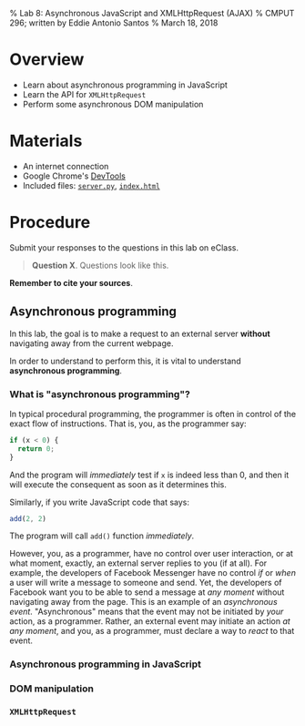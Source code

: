 % Lab 8: Asynchronous JavaScript and XMLHttpRequest (AJAX)
% CMPUT 296; written by Eddie Antonio Santos
% March 18, 2018

Overview
========

 - Learn about asynchronous programming in JavaScript
 - Learn the API for `XMLHttpRequest`
 - Perform some asynchronous DOM manipulation

Materials
=========

 - An internet connection
 - Google Chrome's [DevTools]
 - Included files:
   <a href="lab-8/server.py" download><code>server.py</code></a>,
   <a href="lab-8/index.html" download><code>index.html</code></a>

[DevTools]: https://developer.chrome.com/devtools


Procedure
=========

Submit your responses to the questions in this lab on eClass.

> **Question X**. Questions look like this.

**Remember to cite your sources**.

<!-- goal: make a valid XHR. Put it in a <div> -->

Asynchronous programming
------------------------

In this lab, the goal is to make a request to an external server
**without** navigating away from the current webpage.

In order to understand to perform this, it is vital to understand
**asynchronous programming**.

### What is "asynchronous programming"?

In typical procedural programming, the programmer is often in control of
the exact flow of instructions. That is, you, as the programmer say:

```js
if (x < 0) {
  return 0;
}
```

And the program will _immediately_ test if `x` is indeed less than 0,
and then it will execute the consequent as soon as it determines this.

Similarly, if you write JavaScript code that says:

```js
add(2, 2)
```

The program will call `add()` function _immediately_.

However, you, as a programmer, have no control over user interaction, or
at what moment, exactly, an external server replies to you (if at all).
For example, the developers of Facebook Messenger have no control _if_
or _when_ a user will write a message to someone and send. Yet, the
developers of Facebook want you to be able to send a message at _any
moment_ without navigating away from the page. This is an example of an
_asynchronous event_. "Asynchronous" means that the event may not be
initiated by _your_ action, as a programmer. Rather, an external event
may initiate an action _at any moment_, and you, as a programmer, must
declare a way to _react_ to that event.


### Asynchronous programming in JavaScript


<!-- Asynchronous programming -->

<!-- Sending the right headers -->

<!-- Handling the response -->

<!-- Why asynchronous programming? How long does it take to send the
     HTTP request/response? The page pauses while the entire request
     downloads. What would be the consequence on the user experience if
     the page paused? -->

<!--

     http://wiki.c2.com/?HollywoodPrinciple

-->

### DOM manipulation

### `XMLHttpRequest`

